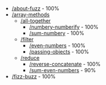 

<!-- BEGIN TOC -->
- [/about-fuzz](./about-fuzz) - 100%
- [/array-methods](./array-methods)
  - [/all-together](./array-methods/all-together)
    - [/numbery-numberify](./array-methods/all-together/numbery-numberify) - 100%
    - [/sum-numbery](./array-methods/all-together/sum-numbery) - 100%
  - [/filter](./array-methods/filter)
    - [/even-numbers](./array-methods/filter/even-numbers) - 100%
    - [/passing-objects](./array-methods/filter/passing-objects) - 100%
  - [/reduce](./array-methods/reduce)
    - [/reverse-concatenate](./array-methods/reduce/reverse-concatenate) - 100%
    - [/sum-even-numbers](./array-methods/reduce/sum-even-numbers) - 90%
- [/fizz-buzz](./fizz-buzz) - 100%

<!-- END TOC -->